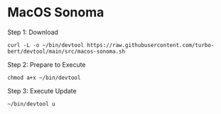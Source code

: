 # MacOS Sonoma


Step 1: Download

    curl -L -o ~/bin/devtool https://raw.githubusercontent.com/turbo-bert/devtool/main/src/macos-sonoma.sh

Step 2: Prepare to Execute

    chmod a+x ~/bin/devtool

Step 3: Execute Update

    ~/bin/devtool u
